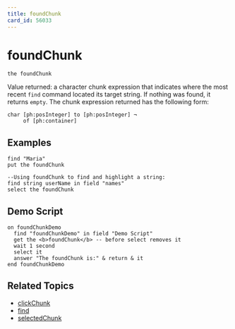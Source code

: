 ```yaml
---
title: foundChunk
card_id: 56033
---
```


# foundChunk

```
the foundChunk
```

Value returned: a character chunk expression that indicates where the most recent `find` command located its target string. If nothing was found, it returns `empty`. The chunk expression returned has the following form:

```
char [ph:posInteger] to [ph:posInteger] ¬
     of [ph:container]
```

## Examples

```
find "Maria"
put the foundChunk

--Using foundChunk to find and highlight a string:
find string userName in field "names"
select the foundChunk
```

## Demo Script

```
on foundChunkDemo
  find "foundChunkDemo" in field "Demo Script"
  get the <b>foundChunk</b> -- before select removes it
  wait 1 second
  select it
  answer "The foundChunk is:" & return & it
end foundChunkDemo
```

## Related Topics

* [clickChunk](/HyperTalkReference/functions/clickChunk)
* [find](/HyperTalkReference/commands/find)
* [selectedChunk](/HyperTalkReference/functions/selectedChunk)
